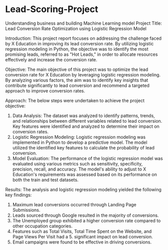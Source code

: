 # Lead-Scoring-Project
Understanding business and building Machine Learning model 
Project Title:
Lead Conversion Rate Optimization using Logistic Regression Model

Introduction:
This project report focuses on addressing the challenge faced by X Education in improving its lead conversion rate. By utilizing logistic regression modeling in Python, the objective was to identify the most promising leads, referred to as "Hot Leads," in order to allocate resources effectively and increase the conversion rate.

Objective:
The main objective of this project was to optimize the lead conversion rate for X Education by leveraging logistic regression modeling. By analyzing various factors, the aim was to identify key insights that contribute significantly to lead conversion and recommend a targeted approach to improve conversion rates.

Approach:
The below steps were undertaken to achieve the project objective:

1. Data Analysis: The dataset was analyzed to identify patterns, trends, and relationships between different variables related to lead conversion. Key features were identified and analyzed to determine their impact on conversion rates.
2. Logistic Regression Modeling: Logistic regression modeling was implemented in Python to develop a predictive model. The model utilized the identified key features to calculate the probability of lead conversion.
3. Model Evaluation: The performance of the logistic regression model was evaluated using various metrics such as sensitivity, specificity, precision, recall, and accuracy. The model's ability to adjust to X Education's requirements was assessed based on its performance on both the train and test datasets.

Results:
The analysis and logistic regression modeling yielded the following key findings:

1. Maximum lead conversions occurred through Landing Page Submissions.
2. Leads sourced through Google resulted in the majority of conversions.
3. The Unemployed group exhibited a higher conversion rate compared to other occupation categories.
4. Features such as Total Visits, Total Time Spent on the Website, and Page Views Per Visit had a 5. significant impact on lead conversion.
6. Email campaigns were found to be effective in driving conversions.

